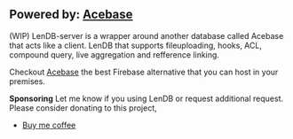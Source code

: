 ## Powered by:  [Acebase](https://github.com/appy-one/acebase)
(WIP) LenDB-server is a wrapper around another database called Acebase that acts like a client. LenDB that supports fileuploading, hooks, ACL, compound query, live aggregation and refference linking. 

Checkout [Acebase](https://github.com/appy-one/acebase) the best Firebase alternative that you can host in your premises.

**Sponsoring**
Let me know if you using LenDB or request additional request. Please consider donating to this project,

 - [Buy me coffee](https://ko-fi.com/paradis)
